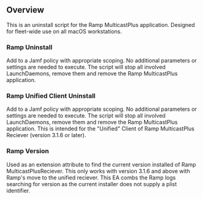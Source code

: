 ## Overview
This is an uninstall script for the Ramp MulticastPlus application. Designed for fleet-wide use on all macOS workstations.

### Ramp Uninstall
Add to a Jamf policy with appropriate scoping. No additional parameters or settings are needed to execute. The script will stop all involved LaunchDaemons, remove them and remove the Ramp MulticastPlus application.

### Ramp Unified Client Uninstall
Add to a Jamf policy with appropriate scoping. No additional parameters or settings are needed to execute. The script will stop all involved LaunchDaemons, remove them and remove the Ramp MulticastPlus application. This is intended for the "Unified" Client of Ramp MulticastPlus Reciever (version 3.1.6 or later).

### Ramp Version
Used as an extension attribute to find the current version installed of Ramp MulticastPlusReciever. This only works with version 3.1.6 and above with Ramp's move to the unified reciever. This EA combs the Ramp logs searching for version as the current installer does not supply a plist identifier.
